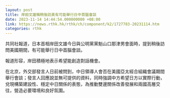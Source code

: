 ```yaml
---
layout: post
title: 岸田文雄稱稍後訪美有可能舉行日中首腦會談
date: 2023-11-14 14:44:54.000000000 +08:00
link: https://news.rthk.hk/rthk/ch/component/k2/1727783-20231114.htm
categories: rthk
---
```


共同社報道，日本首相岸田文雄今日與公明黨黨魁山口那津男會面時，提到稍後訪問美國期間，有可能舉行日中首腦會談。

報道形容，岸田積極地表示希望能創造對話機會。

在北京，外交部發言人日前被問到，中日領導人會否在美國亞太經合組織會議期間舉行會談；發言人回應說並無可提供的資料，同時強調中方希望日方以實際行動，兌現構築建設性、穩定中日關係的表態，為推動雙邊關係改善發展和兩國高層交往，營造必要環境和良好氛圍。
